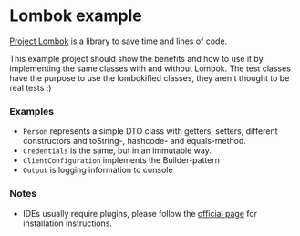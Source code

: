 # Lombok example
[Project Lombok](https://projectlombok.org/) is a library to save time and lines of code. 

This example project should show the benefits and how to use it by implementing the same classes with and without Lombok.
The test classes have the purpose to use the lombokified classes, they aren't thought to be real tests ;)

### Examples
- `Person` represents a simple DTO class with getters, setters, different constructors and toString-, hashcode- and equals-method.
- `Credentials` is the same, but in an immutable way.
- `ClientConfiguration` implements the Builder-pattern
- `Output` is logging information to console

### Notes
- IDEs usually require plugins, please follow the [official page](https://projectlombok.org/setup/intellij) for installation instructions.